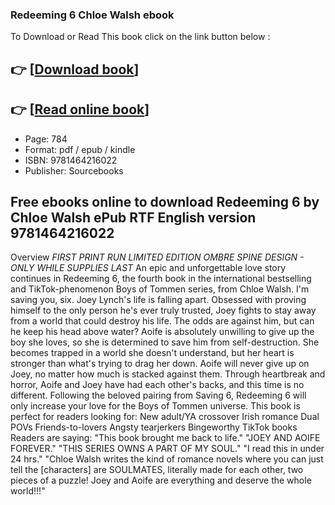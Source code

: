 ### Redeeming 6 Chloe Walsh ebook

To Download or Read This book click on the link button below :

## 👉  [**[Download book](http://ebooksharez.info/download.php?group=book&from=github.com&id=703403&lnk=1065 "Download book")**]

## 👉  [**[Read online book](http://ebooksharez.info/download.php?group=book&from=github.com&id=703403&lnk=1065 "Read online book")**]


* Page: 784
* Format: pdf / epub / kindle
* ISBN: 9781464216022
* Publisher: Sourcebooks



## Free ebooks online to download Redeeming 6 by Chloe Walsh ePub RTF English version 9781464216022


Overview
*FIRST PRINT RUN LIMITED EDITION OMBRE SPINE DESIGN - ONLY WHILE SUPPLIES LAST* An epic and unforgettable love story continues in Redeeming 6, the fourth book in the international bestselling and TikTok-phenomenon Boys of Tommen series, from Chloe Walsh. I&#039;m saving you, six. Joey Lynch&#039;s life is falling apart. Obsessed with proving himself to the only person he&#039;s ever truly trusted, Joey fights to stay away from a world that could destroy his life. The odds are against him, but can he keep his head above water? Aoife is absolutely unwilling to give up the boy she loves, so she is determined to save him from self-destruction. She becomes trapped in a world she doesn&#039;t understand, but her heart is stronger than what&#039;s trying to drag her down. Aoife will never give up on Joey, no matter how much is stacked against them. Through heartbreak and horror, Aoife and Joey have had each other&#039;s backs, and this time is no different. Following the beloved pairing from Saving 6, Redeeming 6 will only increase your love for the Boys of Tommen universe. This book is perfect for readers looking for: New adult/YA crossover Irish romance Dual POVs Friends-to-lovers Angsty tearjerkers Bingeworthy TikTok books Readers are saying: &quot;This book brought me back to life.&quot; &quot;JOEY AND AOIFE FOREVER.&quot; &quot;THIS SERIES OWNS A PART OF MY SOUL.&quot; &quot;I read this in under 24 hrs.&quot; &quot;Chloe Walsh writes the kind of romance novels where you can just tell the [characters] are SOULMATES, literally made for each other, two pieces of a puzzle! Joey and Aoife are everything and deserve the whole world!!!&quot;




